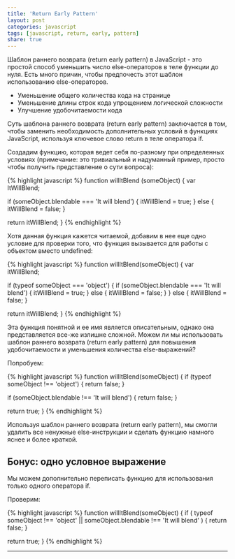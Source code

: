 ```yaml
---
title: 'Return Early Pattern'
layout: post
categories: javascript
tags: [javascript, return, early, pattern]
share: true
---
```


Шаблон раннего возврата (return early pattern) в JavaScript - это простой способ уменьшить число else-операторов в теле функции до нуля. Есть много причин, чтобы предпочесть этот шаблон использованию else-операторов.

- Уменьшение общего количества кода на странице
- Уменьшение длины строк кода упрощением логической сложности
- Улучшение удобочитаемости кода

Суть шаблона раннего возврата (return early pattern) заключается в том, чтобы заменить необходимость дополнительных условий в функциях JavaScript, используя ключевое слово return в теле оператора if.

Создадим функцию, которая ведет себя по-разному при определенных условиях (примечание: это тривиальный и надуманный пример, просто чтобы получить представление о сути вопроса):

{% highlight javascript %}
function willItBlend (someObject) {
var ItWillBlend;

if (someObject.blendable === 'It will blend') {
itWillBlend = true;
} else {
itWillBlend = false;
}

return itWillBlend;
}
{% endhighlight %}

Хотя данная функция кажется читаемой, добавим в нее еще одно условие для проверки того, что функция вызывается для работы с объектом вместо undefined:

{% highlight javascript %}
function willItBlend(someObject) {
var itWillBlend;

if (typeof someObject === 'object') {
if (someObject.blendable === 'It will blend') {
itWillBlend = true;
} else {
itWillBlend = false;
}
} else {
itWillBlend = false;
}

return itWillBlend;
}
{% endhighlight %}

Эта функция понятной и ее имя является описательным, однако она представляется все-же излишне сложной. Можем ли мы использовать шаблон раннего возврата (return early pattern) для повышения удобочитаемости и уменьшения количества else-выражений?

Попробуем:

{% highlight javascript %}
function willItBlend(someObject) {
if (typeof someObject !== 'object') {
return false;
}

if (someObject.blendable !== 'It will blend') {
return false;
}

return true;
}
{% endhighlight %}

Используя шаблон раннего возврата (return early pattern), мы смогли удалить все ненужные else-инструкции и сделать функцию намного яснее и более краткой.

## Бонус: одно условное выражение

Мы можем дополнительно переписать функцию для использования только одного оператора if.

Проверим:

{% highlight javascript %}
function willItBlend(someObject) {
if (
typeof someObject !== 'object' ||
someObject.blendable !== 'It will blend'
) {
return false;
}

return true;
}
{% endhighlight %}

---
